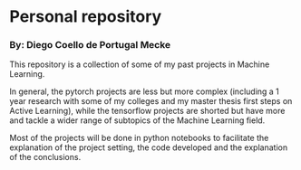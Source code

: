# Personal repository

### By: Diego Coello de Portugal Mecke

This repository is a collection of some of my past projects in Machine Learning.

In general, the pytorch projects are less but more complex (including a 1 year research with some of my colleges and my master thesis first steps on Active Learning),
while the tensorflow projects are shorted but have more and tackle a wider range of subtopics of the Machine Learning field.

Most of the projects will be done in python notebooks to facilitate the explanation of the project setting, the code developed and the explanation of the conclusions.
